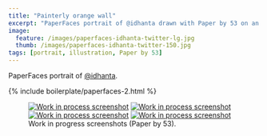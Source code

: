 ```yaml
---
title: "Painterly orange wall"
excerpt: "PaperFaces portrait of @idhanta drawn with Paper by 53 on an iPad."
image: 
  feature: /images/paperfaces-idhanta-twitter-lg.jpg
  thumb: /images/paperfaces-idhanta-twitter-150.jpg
tags: [portrait, illustration, Paper by 53]
---
```


PaperFaces portrait of <a href="http://twitter.com/idhanta">@idhanta</a>.

{% include boilerplate/paperfaces-2.html %}

<figure class="half">
	<a href="{{ site.url }}/images/paperfaces-idhanta-process-1-lg.jpg"><img src="{{ site.url }}/images/paperfaces-idhanta-process-1-600.jpg" alt="Work in process screenshot"></a>
	<a href="{{ site.url }}/images/paperfaces-idhanta-process-2-lg.jpg"><img src="{{ site.url }}/images/paperfaces-idhanta-process-2-600.jpg" alt="Work in process screenshot"></a>
	<a href="{{ site.url }}/images/paperfaces-idhanta-process-3-lg.jpg"><img src="{{ site.url }}/images/paperfaces-idhanta-process-3-600.jpg" alt="Work in process screenshot"></a>
	<a href="{{ site.url }}/images/paperfaces-idhanta-process-4-lg.jpg"><img src="{{ site.url }}/images/paperfaces-idhanta-process-4-600.jpg" alt="Work in process screenshot"></a>
	<figcaption>Work in progress screenshots (Paper by 53).</figcaption>
</figure>
